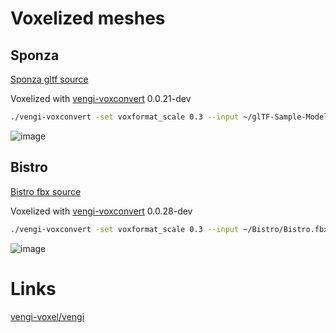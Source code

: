 # Voxelized meshes

## Sponza

[Sponza gltf source](https://github.com/KhronosGroup/glTF-Sample-Models/tree/master/2.0/Sponza)

Voxelized with [vengi-voxconvert](https://github.com/vengi-voxel/vengi) 0.0.21-dev

```sh
./vengi-voxconvert -set voxformat_scale 0.3 --input ~/glTF-Sample-Models/2.0/Sponza/glTF/Sponza.gltf --output ~/sponza.qb
```

![image](sponza-scale-0.3.png)

## Bistro

[Bistro fbx source](https://developer.nvidia.com/orca/amazon-lumberyard-bistro)

Voxelized with [vengi-voxconvert](https://github.com/vengi-voxel/vengi) 0.0.28-dev

```sh
./vengi-voxconvert -set voxformat_scale 0.3 --input ~/Bistro/Bistro.fbx --output ~/bistro.qb
```

![image](bistro-scale-0.3.png)


# Links

[vengi-voxel/vengi](https://github.com/vengi-voxel/vengi)
